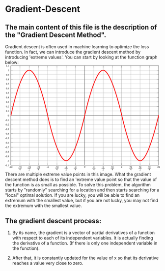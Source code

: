 Gradient-Descent
=================
The main content of this file is the description of the "Gradient Descent Method".
---------------------------------------------------------------------------------
Gradient descent is often used in machine learning to optimize the loss function. In fact, we can introduce the gradient descent method by introducing 'extreme values'. You can start by looking at the function graph below:
![image](https://github.com/beauty-yuwen/YL_IND577/blob/main/screenshots/Sin.svg)
There are multiple extreme value points in this image. What the gradient descent method does is to find an 'extreme value point so that the value of the function is as small as possible. To solve this problem, the algorithm starts by "randomly" searching for a location and then starts searching for a "local" optimal solution. If you are lucky, you will be able to find an extremum with the smallest value, but if you are not lucky, you may not find the extremum with the smallest value.

The gradient descent process:
--------------
1. By its name, the gradient is a vector of partial derivatives of a function with respect to each of its independent variables. It is actually finding the derivative of a function. (If there is only one independent variable in the function).

2. After that, it is constantly updated for the value of x so that its derivative reaches a value very close to zero.
